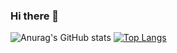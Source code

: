 ### Hi there 👋



![Anurag's GitHub stats](https://github-readme-stats.vercel.app/api?username=NilufarMohammadi1&theme=radical&card_width=600)
[![Top Langs](https://github-readme-stats.vercel.app/api/top-langs/?username=NilufarMohammadi1&layout=donut-vertical&theme=radical)](https://github.com/anuraghazra/github-readme-stats)
